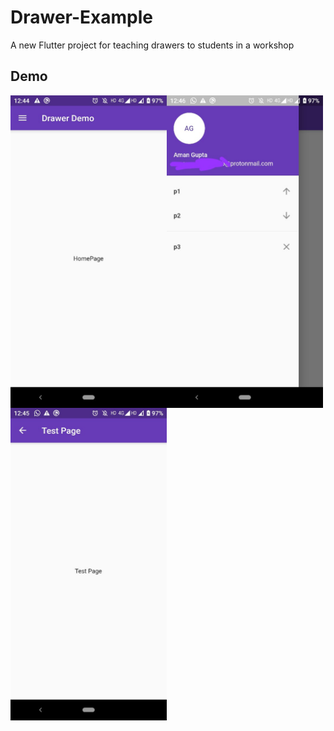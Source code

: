 # Drawer-Example

A new Flutter project for teaching drawers to students in a workshop

## Demo


<img align="left" width="250" src="https://github.com/Aman9026/Drawer-Example/blob/master/DemoAssets/demoimage1.jpeg">
<img align="left" width="250" src="https://github.com/Aman9026/Drawer-Example/blob/master/DemoAssets/demoimage2.jpeg">
<img align="left" width="250" src="https://github.com/Aman9026/Drawer-Example/blob/master/DemoAssets/demoimage3.jpeg">



